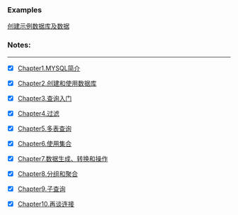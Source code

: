 ### Examples
[创建示例数据库及数据](https://github.com/MMW1996/MYSQL/blob/master/SQL_Books/1.SQL%E5%AD%A6%E4%B9%A0%E6%8C%87%E5%8D%97/Notes/sql_bank_example.sql)
### Notes:
-------------
- [x] [Chapter1.MYSQL简介](https://github.com/MMW1996/MYSQL/blob/master/SQL_Books/1.SQL%E5%AD%A6%E4%B9%A0%E6%8C%87%E5%8D%97/Notes/Chapter1.md)

- [x] [Chapter2.创建和使用数据库](https://github.com/MMW1996/MYSQL/blob/master/SQL_Books/1.SQL%E5%AD%A6%E4%B9%A0%E6%8C%87%E5%8D%97/Notes/Chapter2.sql)

- [x] [Chapter3.查询入门](https://github.com/MMW1996/MYSQL/blob/master/SQL_Books/1.SQL%E5%AD%A6%E4%B9%A0%E6%8C%87%E5%8D%97/Notes/Chapter3.sql)

- [x] [Chapter4.过滤](https://github.com/MMW1996/MYSQL/blob/master/SQL_Books/1.SQL%E5%AD%A6%E4%B9%A0%E6%8C%87%E5%8D%97/Notes/Chapter4.sql)

- [x] [Chapter5.多表查询](https://github.com/MMW1996/MYSQL/blob/master/SQL_Books/1.SQL%E5%AD%A6%E4%B9%A0%E6%8C%87%E5%8D%97/Notes/Chapter5.sql)

- [x] [Chapter6.使用集合](https://github.com/MMW1996/MYSQL/blob/master/SQL_Books/1.SQL%E5%AD%A6%E4%B9%A0%E6%8C%87%E5%8D%97/Notes/Chapter6.sql)

- [x] [Chapter7.数据生成、转换和操作](https://github.com/MMW1996/MYSQL/blob/master/SQL_Books/1.SQL%E5%AD%A6%E4%B9%A0%E6%8C%87%E5%8D%97/Notes/Chapter7.sql)

- [x] [Chapter8.分组和聚合](https://github.com/MMW1996/MYSQL/blob/master/SQL_Books/1.SQL%E5%AD%A6%E4%B9%A0%E6%8C%87%E5%8D%97/Notes/Chapter8.sql)

- [x] [Chapter9.子查询](https://github.com/MMW1996/MYSQL/blob/master/SQL_Books/1.SQL%E5%AD%A6%E4%B9%A0%E6%8C%87%E5%8D%97/Notes/Chapter9.sql)

- [x] [Chapter10.再谈连接](https://github.com/MMW1996/MYSQL/blob/master/SQL_Books/1.SQL%E5%AD%A6%E4%B9%A0%E6%8C%87%E5%8D%97/Notes/Chapter10.sql)

